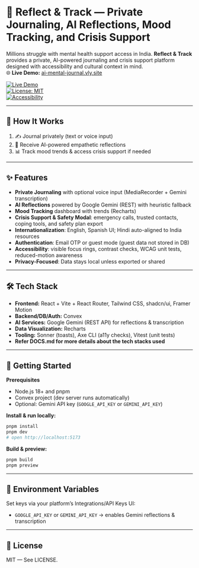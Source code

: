 # 🌱 Reflect & Track — Private Journaling, AI Reflections, Mood Tracking, and Crisis Support

Millions struggle with mental health support access in India. **Reflect & Track** provides a private, AI-powered journaling and crisis support platform designed with accessibility and cultural context in mind.  
🌐 **Live Demo:** [ai-mental-journal.vly.site](https://ai-mental-journal.vly.site/)  

[![Live Demo](https://img.shields.io/badge/Live%20Demo-Reflect%20%26%20Track-blue?style=flat&logo=vercel)](https://ai-mental-journal.vly.site/)  
[![License: MIT](https://img.shields.io/badge/License-MIT-green.svg)](LICENSE)  
[![Accessibility](https://img.shields.io/badge/Accessibility-WCAG%202.1%20AA-orange)]()  

---

## 🔄 How It Works
1. ✍️ Journal privately (text or voice input)
2. 🤖 Receive AI-powered empathetic reflections
3. 📊 Track mood trends & access crisis support if needed

---

## ✨ Features  

- **Private Journaling** with optional voice input (MediaRecorder + Gemini transcription)  
- **AI Reflections** powered by Google Gemini (REST) with heuristic fallback  
- **Mood Tracking** dashboard with trends (Recharts)  
- **Crisis Support & Safety Modal**: emergency calls, trusted contacts, coping tools, and safety plan export  
- **Internationalization**: English, Spanish UI; Hindi auto-aligned to India resources  
- **Authentication**: Email OTP or guest mode (guest data not stored in DB)  
- **Accessibility**: visible focus rings, contrast checks, WCAG unit tests, reduced-motion awareness  
- **Privacy-Focused**: Data stays local unless exported or shared  

---

## 🛠 Tech Stack  

- **Frontend:** React + Vite + React Router, Tailwind CSS, shadcn/ui, Framer Motion  
- **Backend/DB/Auth:** Convex  
- **AI Services:** Google Gemini (REST API) for reflections & transcription  
- **Data Visualization:** Recharts  
- **Tooling:** Sonner (toasts), Axe CLI (a11y checks), Vitest (unit tests)
- **Refer DOCS.md for more details about the tech stacks used**  

---

## 🚀 Getting Started  

**Prerequisites**  
- Node.js 18+ and pnpm  
- Convex project (dev server runs automatically)  
- Optional: Gemini API key (`GOOGLE_API_KEY` or `GEMINI_API_KEY`)  

**Install & run locally:**  
```bash
pnpm install
pnpm dev
# open http://localhost:5173
```  

**Build & preview:**  
```bash
pnpm build
pnpm preview
```  

---

## 🔐 Environment Variables  

Set keys via your platform’s Integrations/API Keys UI:  
- `GOOGLE_API_KEY` or `GEMINI_API_KEY` → enables Gemini reflections & transcription  

---

## 🧾 License  

MIT — See LICENSE.  
